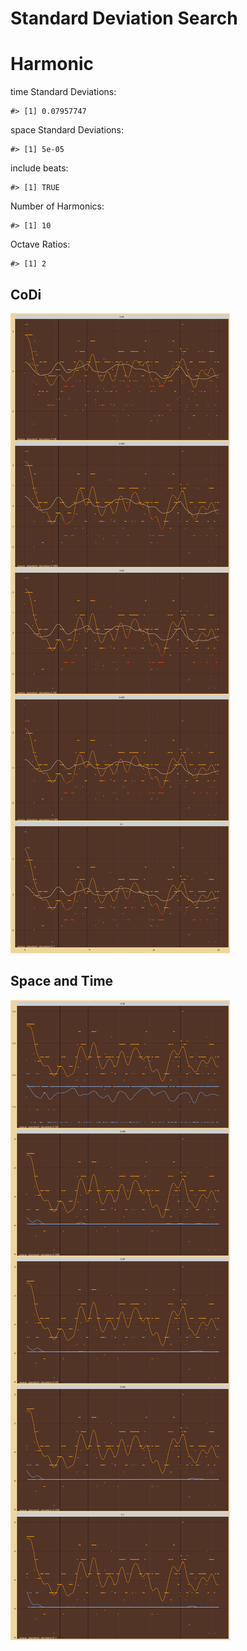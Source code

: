 Standard Deviation Search
================

# Harmonic

time Standard Deviations:

    #> [1] 0.07957747

space Standard Deviations:

    #> [1] 5e-05

include beats:

    #> [1] TRUE

Number of Harmonics:

    #> [1] 10

Octave Ratios:

    #> [1] 2

## CoDi

![](../figures/standard_deviation_search/_CoDi-1.png)<!-- -->

## Space and Time

![](../figures/standard_deviation_search/_Spacetime-1.png)<!-- -->
